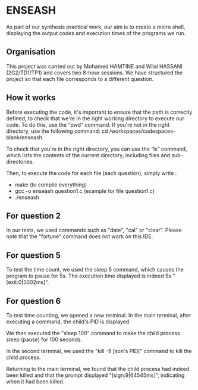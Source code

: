 # ENSEASH
As part of our synthesis practical work, our aim is to create a micro shell, displaying the output codes and execution times of the programs we run.

## Organisation
This project was carried out by Mohamed HAMTINE and Wilal HASSANI (2G2/TD1/TP1) and covers two 8-hour sessions. We have structured the project so that each file corresponds to a different question.

## How it works
Before executing the code, it's important to ensure that the path is correctly defined, to check that we're in the right working directory to execute our code. To do this, use the “pwd” command. If you're not in the right directory, use the following command: cd /workspaces/codespaces-blank/enseash.

To check that you're in the right directory, you can use the “ls” command, which lists the contents of the current directory, including files and sub-directories.

Then, to execute the code for each file (each question), simply write :
- make (to compile everything)
- gcc -o enseash question1.c (example for file question1.c)
- ./enseash

## For question 2
In our tests, we used commands such as "date", "cal" or "clear". Please note that the "fortune" command does not work on this IDE.

## For question 5
To test the time count, we used the sleep 5 command, which causes the program to pause for 5s. The execution time displayed is indeed 5s "[exit:0|5002ms]".

## For question 6
To test time counting, we opened a new terminal. In the main terminal, after executing a command, the child's PID is displayed.

We then executed the "sleep 100" command to make the child process sleep (pause) for 100 seconds. 

In the second terminal, we used the "kill -9 [son's PID]" command to kill the child process. 

Returning to the main terminal, we found that the child process had indeed been killed and that the prompt displayed "[sign:9|64545ms]", indicating when it had been killed.